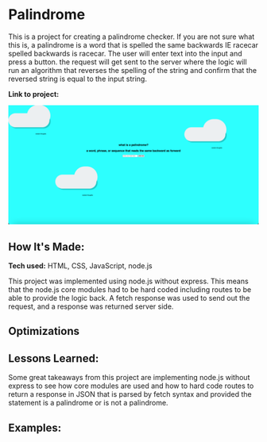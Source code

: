 # Palindrome
This is a project for creating a palindrome checker. If you are not sure what this is, a palindrome is a word that is spelled the same backwards IE racecar spelled backwards is racecar. The user will enter text into the input and press a button. the request will get sent to the server where the logic will run an algorithm that reverses the spelling of the string and confirm that the reversed string is equal to the input string. 

**Link to project:** 

![screenshot](images/live_screenshot.png)

## How It's Made:

**Tech used:** HTML, CSS, JavaScript, node.js

This project was implemented using node.js without express. This means that the node.js core modules had to be hard coded including routes to be able to provide the logic back. A fetch response was used to send out the request, and a response was returned server side.


## Optimizations


## Lessons Learned:

Some great takeaways from this project are implementing node.js without express to see how core modules are used and how to hard code routes to return a response in JSON that is parsed by fetch syntax and provided the statement is a palindrome or is not a palindrome.

## Examples: